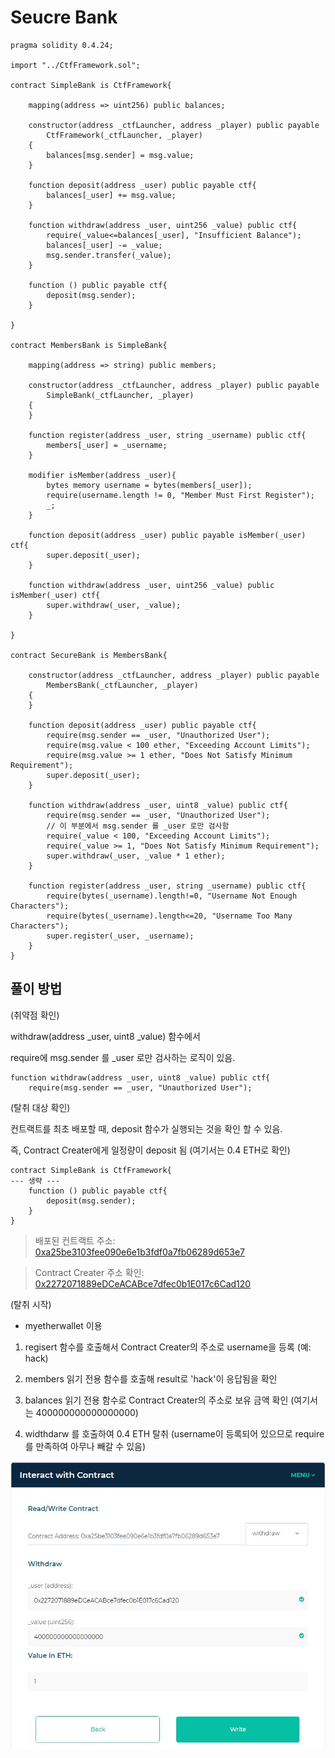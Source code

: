 Seucre Bank
==

```solidity
pragma solidity 0.4.24;

import "../CtfFramework.sol";

contract SimpleBank is CtfFramework{

    mapping(address => uint256) public balances;

    constructor(address _ctfLauncher, address _player) public payable
        CtfFramework(_ctfLauncher, _player)
    {
        balances[msg.sender] = msg.value;
    }

    function deposit(address _user) public payable ctf{
        balances[_user] += msg.value;
    }

    function withdraw(address _user, uint256 _value) public ctf{
        require(_value<=balances[_user], "Insufficient Balance");
        balances[_user] -= _value;
        msg.sender.transfer(_value);
    }

    function () public payable ctf{
        deposit(msg.sender);
    }

}

contract MembersBank is SimpleBank{

    mapping(address => string) public members;

    constructor(address _ctfLauncher, address _player) public payable
        SimpleBank(_ctfLauncher, _player)
    {
    }

    function register(address _user, string _username) public ctf{
        members[_user] = _username;
    }

    modifier isMember(address _user){
        bytes memory username = bytes(members[_user]);
        require(username.length != 0, "Member Must First Register");
        _;
    }

    function deposit(address _user) public payable isMember(_user) ctf{
        super.deposit(_user);
    }

    function withdraw(address _user, uint256 _value) public isMember(_user) ctf{
        super.withdraw(_user, _value);
    }

}

contract SecureBank is MembersBank{

    constructor(address _ctfLauncher, address _player) public payable
        MembersBank(_ctfLauncher, _player)
    {
    }

    function deposit(address _user) public payable ctf{
        require(msg.sender == _user, "Unauthorized User");
        require(msg.value < 100 ether, "Exceeding Account Limits");
        require(msg.value >= 1 ether, "Does Not Satisfy Minimum Requirement");
        super.deposit(_user);
    }

    function withdraw(address _user, uint8 _value) public ctf{
        require(msg.sender == _user, "Unauthorized User");
        // 이 부분에서 msg.sender 를 _user 로만 검사함
        require(_value < 100, "Exceeding Account Limits");
        require(_value >= 1, "Does Not Satisfy Minimum Requirement");
        super.withdraw(_user, _value * 1 ether);
    }

    function register(address _user, string _username) public ctf{
        require(bytes(_username).length!=0, "Username Not Enough Characters");
        require(bytes(_username).length<=20, "Username Too Many Characters");
        super.register(_user, _username);
    }
}
```  

## 풀이 방법

(취약점 확인)

withdraw(address _user, uint8 _value) 함수에서

require에 msg.sender 를 _user 로만 검사하는 로직이 있음.

```solidity
function withdraw(address _user, uint8 _value) public ctf{
    require(msg.sender == _user, "Unauthorized User");

```  

(탈취 대상 확인)

컨트랙트를 최초 배포할 때, deposit 함수가 실행되는 것을 확인 할 수 있음.

즉, Contract Creater에게 일정량이 deposit 됨 (여기서는 0.4 ETH로 확인)

```solidity
contract SimpleBank is CtfFramework{
--- 생략 ---
    function () public payable ctf{
        deposit(msg.sender);
    }
}
```

> 배포된 컨트랙트 주소: [0xa25be3103fee090e6e1b3fdf0a7fb06289d653e7](https://ropsten.etherscan.io/address/0xa25be3103fee090e6e1b3fdf0a7fb06289d653e7)

> Contract Creater 주소 확인: [0x2272071889eDCeACABce7dfec0b1E017c6Cad120](https://ropsten.etherscan.io/address/0x2272071889edceacabce7dfec0b1e017c6cad120)


(탈취 시작)

* myetherwallet 이용

1) regisert 함수를 호출해서 Contract Creater의 주소로 username을 등록 (예: hack)

2) members 읽기 전용 함수를 호출해 result로 'hack'이 응답됨을 확인

3) balances 읽기 전용 함수로 Contract Creater의 주소로 보유 금액 확인 (여기서는 400000000000000000)

4) widthdarw 를 호출하여 0.4 ETH 탈취 (username이 등록되어 있으므로 require를 만족하여 아무나 빼갈 수 있음)

<img src="img/5_secure_bank_01.JPG">


